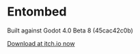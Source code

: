 # Entombed
Built against Godot 4.0 Beta 8 (45cac42c0b)

[Download at itch.io now](https://manchmalscott.itch.io/entombed)
